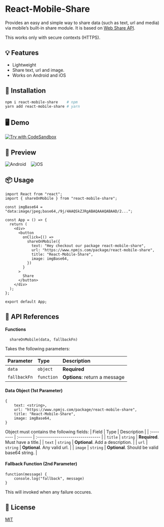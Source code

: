 # React-Mobile-Share

Provides an easy and simple way to share data (such as text, url and media) via mobile’s built-in share module.
It is based on [Web Share API](https://developer.mozilla.org/en-US/docs/Web/API/Navigator/share).

This works only with secure contexts (HTTPS).

## 💡 Features

- Lightweight
- Share text, url and image.
- Works on Android and iOS

## 🔧 Installation

```bash
npm i react-mobile-share    # npm
yarn add react-mobile-share # yarn
```

## 🖥️ Demo

[![Try with CodeSandbox](https://codesandbox.io/static/img/play-codesandbox.svg)](https://codesandbox.io/s/react-mobile-share-example-r11kjs?file=/src/App.js)

## 📱 Preview

![Android](https://raw.githubusercontent.com/encoresky/react-mobile-share/main/sample-android-share.png)&nbsp;&nbsp;&nbsp;
![iOS](https://raw.githubusercontent.com/encoresky/react-mobile-share/main/sample-ios-share.png)

## 📦 Usage

```tsx
import React from "react";
import { shareOnMobile } from "react-mobile-share";

const imgBase64 = "data:image/jpeg;base64,/9j/4AAQSkZJRgABAQAAAQABAAD/2...";

const App = () => {
  return (
    <div>
      <button
        onClick={() =>
          shareOnMobile({
            text: "Hey checkout our package react-mobile-share",
            url: "https://www.npmjs.com/package/react-mobile-share",
            title: "React-Mobile-Share",
            image: imgBase64,
          })
        }
      >
        Share
      </button>
    </div>
  );
};

export default App;
```

## 👀 API References

#### Functions

```
  shareOnMobile(data, fallbackFn)
```

Takes the following parameters:

| Parameter    | Type       | Description                   |
| :----------- | :--------- | :---------------------------- |
| `data`       | `object`   | **Required**                  |
| `fallbackFn` | `function` | **Options**: return a message |

#### Data Object (1st Parameter)

```
{
    text: <string>,
    url: "https://www.npmjs.com/package/react-mobile-share",
    title: "React-Mobile-Share",
    image: imgBase64,
}
```

Object must contains the following fields:
| Field | Type | Description |
| :-------- | :------- | :-------------------------------- |
| `title` | `string` | **Required**. Must have a title.|
| `text` | `string` | **Optional**. Add a description. |
| `url` | `string` | **Optional**. Any valid url. |
| `image` | `string` | **Optional**. Should be valid base64 string. |

#### Fallback Function (2nd Parameter)

```
function(message) {
    console.log("fallback", message)
}
```

This will invoked when any failure occures.

## 📜 License

[MIT](https://github.com/encoresky/react-mobile-share/blob/main/LICENSE)
